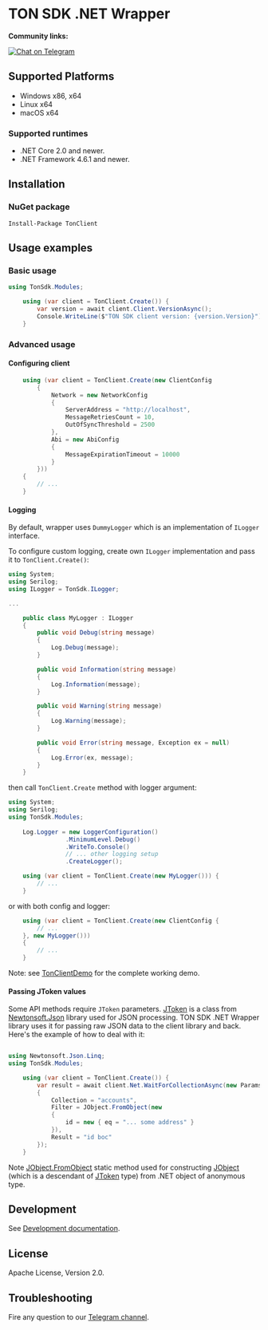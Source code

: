 ﻿# TON SDK .NET Wrapper

**Community links:**

[![Chat on Telegram](https://img.shields.io/badge/chat-on%20telegram-9cf.svg)](https://t.me/RADIANCE_TON_SDK)

## Supported Platforms

 - Windows x86, x64
 - Linux x64
 - macOS x64
 
### Supported runtimes

 - .NET Core 2.0 and newer.
 - .NET Framework 4.6.1 and newer.

## Installation

### NuGet package

```
Install-Package TonClient
```

## Usage examples

### Basic usage

```cs
using TonSdk.Modules;

    using (var client = TonClient.Create()) {
        var version = await client.Client.VersionAsync();
        Console.WriteLine($"TON SDK client version: {version.Version}");
    }
```

### Advanced usage

#### Configuring client

```cs
    using (var client = TonClient.Create(new ClientConfig
        {
            Network = new NetworkConfig
            {
                ServerAddress = "http://localhost",
                MessageRetriesCount = 10,
                OutOfSyncThreshold = 2500
            },
            Abi = new AbiConfig
            {
                MessageExpirationTimeout = 10000
            }
        }))
    {
        // ...
    }

```

#### Logging

By default, wrapper uses `DummyLogger` which is an implementation of `ILogger` interface.

To configure custom logging, create own `ILogger` implementation and pass it to `TonClient.Create()`:

```cs 
using System;
using Serilog;
using ILogger = TonSdk.ILogger;

...

    public class MyLogger : ILogger
    {
        public void Debug(string message)
        {
            Log.Debug(message);
        }

        public void Information(string message)
        {
            Log.Information(message);
        }

        public void Warning(string message)
        {
            Log.Warning(message);
        }

        public void Error(string message, Exception ex = null)
        {
            Log.Error(ex, message);
        }
    }   
``` 

then call `TonClient.Create` method with logger argument:

```cs 
using System;
using Serilog;
using TonSdk.Modules;
   
    Log.Logger = new LoggerConfiguration()
                .MinimumLevel.Debug()
                .WriteTo.Console()
                // ... other logging setup
                .CreateLogger();

    using (var client = TonClient.Create(new MyLogger())) {
        // ...
    }   
```

or with both config and logger:
   
```cs 
    using (var client = TonClient.Create(new ClientConfig { 
        // ... 
    }, new MyLogger()))
    {
        // ...
    }
```

Note: see [TonClientDemo](src/TonClientDemo) for the complete working demo.

#### Passing JToken values

Some API methods require `JToken` parameters. [JToken](https://www.newtonsoft.com/json/help/html/T_Newtonsoft_Json_Linq_JToken.htm) 
is a class from [Newtonsoft.Json](https://www.nuget.org/packages/Newtonsoft.Json/) library used for JSON processing. 
TON SDK .NET Wrapper library uses it for passing raw JSON data to the client library and back. 
Here's the example of how to deal with it:

```cs 

using Newtonsoft.Json.Linq;
using TonSdk.Modules;

    using (var client = TonClient.Create()) { 
        var result = await client.Net.WaitForCollectionAsync(new ParamsOfWaitForCollection
        {
            Collection = "accounts",
            Filter = JObject.FromObject(new
            {
                id = new { eq = "... some address" }
            }),
            Result = "id boc"
        });
    }
```

Note [JObject.FromObject](https://www.newtonsoft.com/json/help/html/M_Newtonsoft_Json_Linq_JObject_FromObject.htm) 
static method used for constructing [JObject](https://www.newtonsoft.com/json/help/html/T_Newtonsoft_Json_Linq_JObject.htm)
(which is a descendant of [JToken](https://www.newtonsoft.com/json/help/html/T_Newtonsoft_Json_Linq_JToken.htm) type) 
from .NET object of anonymous type.

## Development

See [Development documentation](development.md).

## License

Apache License, Version 2.0.

## Troubleshooting

Fire any question to our [Telegram channel](https://t.me/RADIANCE_TON_SDK).